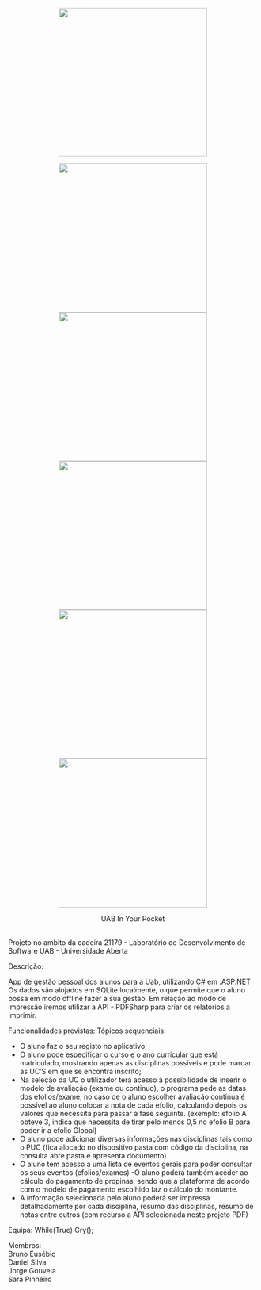 
<p align="center">
  <img width="300" height="300" src="https://user-images.githubusercontent.com/92897456/235264940-b303f4c5-1d3e-49b8-b1b2-afe8ec7b116f.png">
</p>

<p align="center">
  <img width="300" height="300" src="https://github.com/jmvgouveia/UABinYourPocket/assets/92897456/6a36673a-3d5c-4e2c-914c-adbf5b384eaf">
  <img width="300" height="300" src="https://github.com/jmvgouveia/UABinYourPocket/assets/92897456/f1ca81db-bd05-437b-b185-1b4f5fbcdb71">
  <img width="300" height="300" src="https://github.com/jmvgouveia/UABinYourPocket/assets/92897456/acfd17c9-ce50-43b6-8abf-0fd723e391bf">
  <img width="300" height="300" src="https://github.com/jmvgouveia/UABinYourPocket/assets/92897456/867f6044-d820-4d49-95f0-ffae2ad5c622">
  <img width="300" height="300" src="https://github.com/jmvgouveia/UABinYourPocket/assets/92897456/f15bc0ac-29d9-4c53-a0f9-8098f88fb7c6">
</p>



<p align="center">
UAB In Your Pocket
<p>
<br>
Projeto no ambito da cadeira 21179 - Laboratório de Desenvolvimento de Software
UAB - Universidade Aberta

Descrição: 

App de gestão pessoal dos alunos para a Uab, utilizando C# em .ASP.NET
Os dados são alojados em SQLite localmente, o que permite que o aluno possa em modo offline fazer a sua gestão. 
Em relação ao modo de impressão iremos utilizar a API - PDFSharp para criar os relatórios a imprimir.

Funcionalidades previstas:
Tópicos sequenciais:

- O aluno faz o seu registo no aplicativo; 
- O aluno pode especificar o curso e o ano curricular que está matriculado, mostrando apenas as disciplinas possíveis e pode marcar as UC’S em que se encontra inscrito; 
- Na seleção da UC o utilizador terá acesso à possibilidade de inserir o modelo de avaliação (exame ou continuo), o programa pede as datas dos efolios/exame, no caso de o aluno escolher avaliação contínua é possível ao aluno colocar a nota de cada efolio, calculando depois os valores que necessita para passar à fase seguinte. (exemplo: efolio A obteve 3, indica que necessita de tirar pelo menos 0,5 no efolio B para poder ir a efolio Global) 
- O aluno pode adicionar diversas informações nas disciplinas tais como o PUC (fica alocado no dispositivo pasta com código da disciplina, na consulta abre pasta e apresenta documento)
- O aluno tem acesso a uma lista de eventos gerais para poder consultar os seus eventos (efolios/exames)
-O aluno poderá também aceder ao cálculo do pagamento de propinas, sendo que a plataforma de acordo com o modelo de pagamento escolhido faz o cálculo do montante.
- A informação selecionada pelo aluno poderá ser impressa detalhadamente por cada disciplina, resumo das disciplinas, resumo de notas entre outros (com recurso a API selecionada neste projeto PDF)


Equipa: While(True) Cry();

Membros: 
<br>Bruno Eusébio 
<br>Daniel Silva 
<br>Jorge Gouveia
<br>Sara Pinheiro





